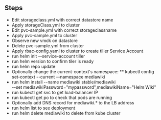 ## Steps ##

* Edit storageclass.yml with correct datastore name
* Apply storageClass.yml to cluster
* Edit pvc-sample.yml with correct storageclassname
* Apply pvc-sample.yml to cluster
* Observe new vmdk on datastore
* Delete pvc-sample.yml from cluster
* Apply rbac-config.yaml to cluster to create tiller Service Account
* run helm init --service-account tiller
* run helm version to confirm tiler is ready
* run helm repo update
* Optionally change the current-context's namespace:
** kubectl config set-context --current --namespace mediawiki
* run helm install --name mediawiki stable/mediawiki \
--set mediawikiPassword="mypassword",mediawikiName="Helm Wiki"
* run kubectl get svc to get load-balancer IP
* run kubectl get po to check that pods are running
* Optionally add DNS record for mediawiki.* to the LB address
* run helm list to see deployment
* run helm delete mediawiki to delete from kube cluster
